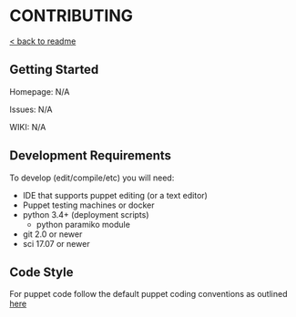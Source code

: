 # CONTRIBUTING

[< back to readme](README.md)

## Getting Started

Homepage: N/A

Issues: N/A

WIKI: N/A

## Development Requirements

To develop (edit/compile/etc) you will need:
- IDE that supports puppet editing (or a text editor)
- Puppet testing machines or docker
- python 3.4+ (deployment scripts)
	- python paramiko module
- git 2.0 or newer
- sci 17.07 or newer

## Code Style

For puppet code follow the default puppet coding conventions as outlined
[here](https://docs.puppet.com/puppet/5.0/style_guide.html)
